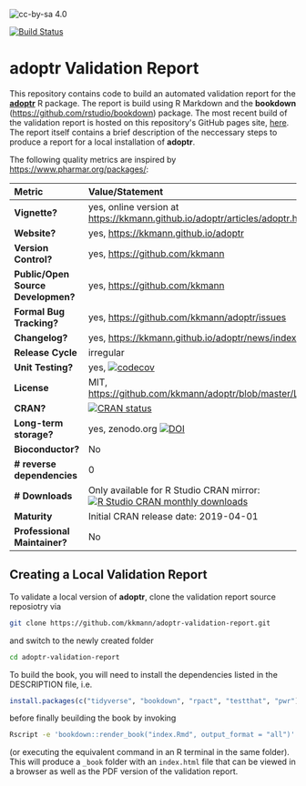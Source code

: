 ![cc-by-sa 4.0](https://mirrors.creativecommons.org/presskit/buttons/88x31/svg/by-sa.svg)

[![Build Status](https://travis-ci.com/kkmann/adoptr-validation-report.svg?branch=master)](https://travis-ci.com/kkmann/adoptr-validation-report)

# **adoptr** Validation Report 

This repository contains code to build an automated validation report for the 
[**adoptr**](https://github.com/kkmann/adoptr) R package.
The report is build using R Markdown and the **bookdown** 
(https://github.com/rstudio/bookdown) package.
The most recent build of the validation report is hosted on this repository's 
GitHub pages site, [here](https://kkmann.github.io/adoptr-validation-report/).
The report itself contains a brief description of the neccessary steps to 
produce a report for a local installation of **adoptr**.

The following quality metrics are inspired by https://www.pharmar.org/packages/:

| **Metric**                         | **Value/Statement** |
|:-----------------------------------|:--------------------|
| **Vignette?**                      | yes, online version at https://kkmann.github.io/adoptr/articles/adoptr.html |
| **Website?**                       | yes, https://kkmann.github.io/adoptr |
| **Version Control?**               | yes, https://github.com/kkmann | 
| **Public/Open Source Developmen?** | yes, https://github.com/kkmann |
| **Formal Bug Tracking?**           | yes, https://github.com/kkmann/adoptr/issues |
| **Changelog?**                     | yes, https://kkmann.github.io/adoptr/news/index.html |
| **Release Cycle**                  | irregular |
| **Unit Testing?**                  | yes, [![codecov](https://codecov.io/gh/kkmann/adoptr/branch/master/graph/badge.svg)](https://codecov.io/gh/kkmann/adoptr) |
| **License**                        | MIT, https://github.com/kkmann/adoptr/blob/master/LICENSE.md |
| **CRAN?**                          | [![CRAN status](https://www.r-pkg.org/badges/version/adoptr)](https://cran.r-project.org/package=adoptr) |
| **Long-term storage?**             | yes, zenodo.org [![DOI](https://zenodo.org/badge/DOI/10.5281/zenodo.2616952.svg)](https://doi.org/10.5281/zenodo.2616952) |
| **Bioconductor?**                  | No |
| **# reverse dependencies**         | 0 |
| **# Downloads**                    | Only available for R Studio CRAN mirror: [![R Studio CRAN monthly downloads](http://cranlogs.r-pkg.org/badges/last-month/adoptr?color=green)](https://cran.r-project.org/package=adoptr) |
| **Maturity**                       | Initial CRAN release date: 2019-04-01 |
| **Professional Maintainer?**       | No |



## Creating a Local Validation Report

To validate a local version of  **adoptr**, clone the validation report
source reposiotry via
```bash
git clone https://github.com/kkmann/adoptr-validation-report.git
```
and switch to the newly created folder
```bash
cd adoptr-validation-report
```
To build the book, you will need to install the dependencies listed in the DESCRIPTION file,
i.e.
```R
install.packages(c("tidyverse", "bookdown", "rpact", "testthat", "pwr"))
```
before finally beuilding the book by invoking
```bash
Rscript -e 'bookdown::render_book("index.Rmd", output_format = "all")'
```
(or executing the equivalent command in an R terminal in the same folder).
This will produce a `_book` folder with an `index.html` file that can be 
viewed in a browser as well as the PDF version of the validation
report.
